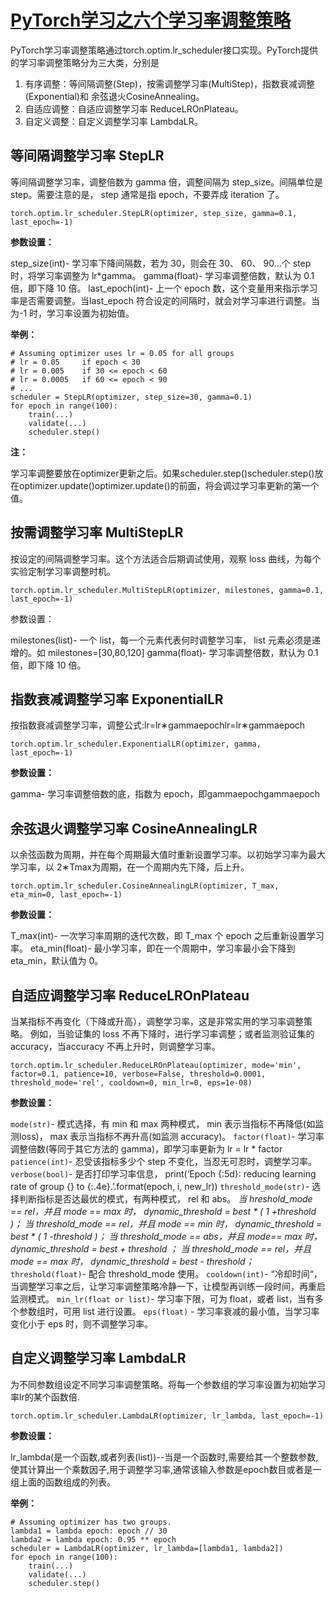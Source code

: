 # [PyTorch学习之六个学习率调整策略](https://www.cnblogs.com/xym4869/p/11654611.html)

PyTorch学习率调整策略通过torch.optim.lr_scheduler接口实现。PyTorch提供的学习率调整策略分为三大类，分别是

1. 有序调整：等间隔调整(Step)，按需调整学习率(MultiStep)，指数衰减调整(Exponential)和 余弦退火CosineAnnealing。
2. 自适应调整：自适应调整学习率 ReduceLROnPlateau。
3. 自定义调整：自定义调整学习率 LambdaLR。

## 等间隔调整学习率 StepLR

等间隔调整学习率，调整倍数为 gamma 倍，调整间隔为 step_size。间隔单位是step。需要注意的是， step 通常是指 epoch，不要弄成 iteration 了。

```
torch.optim.lr_scheduler.StepLR(optimizer, step_size, gamma=0.1, last_epoch=-1)
```

**参数设置：**

step_size(int)- 学习率下降间隔数，若为 30，则会在 30、 60、 90…个 step 时，将学习率调整为 lr*gamma。
gamma(float)- 学习率调整倍数，默认为 0.1 倍，即下降 10 倍。
last_epoch(int)- 上一个 epoch 数，这个变量用来指示学习率是否需要调整。当last_epoch 符合设定的间隔时，就会对学习率进行调整。当为-1 时，学习率设置为初始值。

**举例：**

```
# Assuming optimizer uses lr = 0.05 for all groups
# lr = 0.05     if epoch < 30
# lr = 0.005    if 30 <= epoch < 60
# lr = 0.0005   if 60 <= epoch < 90
# ...
scheduler = StepLR(optimizer, step_size=30, gamma=0.1)
for epoch in range(100):
    train(...)
    validate(...)
    scheduler.step()
```

**注：**

学习率调整要放在optimizer更新之后。如果scheduler.step()scheduler.step()放在optimizer.update()optimizer.update()的前面，将会调过学习率更新的第一个值。

## 按需调整学习率 MultiStepLR

按设定的间隔调整学习率。这个方法适合后期调试使用，观察 loss 曲线，为每个实验定制学习率调整时机。

```
torch.optim.lr_scheduler.MultiStepLR(optimizer, milestones, gamma=0.1, last_epoch=-1)
```

参数设置：

milestones(list)- 一个 list，每一个元素代表何时调整学习率， list 元素必须是递增的。如 milestones=[30,80,120]
gamma(float)- 学习率调整倍数，默认为 0.1 倍，即下降 10 倍。

## 指数衰减调整学习率 ExponentialLR

按指数衰减调整学习率，调整公式:lr=lr∗gammaepochlr=lr∗gammaepoch

```
torch.optim.lr_scheduler.ExponentialLR(optimizer, gamma, last_epoch=-1)
```

**参数设置：**

gamma- 学习率调整倍数的底，指数为 epoch，即gammaepochgammaepoch

## 余弦退火调整学习率 CosineAnnealingLR

以余弦函数为周期，并在每个周期最大值时重新设置学习率。以初始学习率为最大学习率，以 2∗Tmax为周期，在一个周期内先下降，后上升。

```
torch.optim.lr_scheduler.CosineAnnealingLR(optimizer, T_max, eta_min=0, last_epoch=-1)
```

**参数设置：**

T_max(int)- 一次学习率周期的迭代次数，即 T_max 个 epoch 之后重新设置学习率。
eta_min(float)- 最小学习率，即在一个周期中，学习率最小会下降到 eta_min，默认值为 0。

## 自适应调整学习率 ReduceLROnPlateau

当某指标不再变化（下降或升高），调整学习率，这是非常实用的学习率调整策略。
例如，当验证集的 loss 不再下降时，进行学习率调整；或者监测验证集的 accuracy，当accuracy 不再上升时，则调整学习率。

```
torch.optim.lr_scheduler.ReduceLROnPlateau(optimizer, mode='min', factor=0.1, patience=10, verbose=False, threshold=0.0001, threshold_mode='rel', cooldown=0, min_lr=0, eps=1e-08)
```

**参数设置：**

`mode(str)`- 模式选择，有 min 和 max 两种模式， min 表示当指标不再降低(如监测loss)， max 表示当指标不再升高(如监测 accuracy)。
`factor(float)`- 学习率调整倍数(等同于其它方法的 gamma)，即学习率更新为 lr = lr * factor
`patience(int)`- 忍受该指标多少个 step 不变化，当忍无可忍时，调整学习率。
`verbose(bool)`- 是否打印学习率信息， print(‘Epoch {:5d}: reducing learning rate of group {} to {:.4e}.’.format(epoch, i, new_lr))
`threshold_mode(str)`- 选择判断指标是否达最优的模式，有两种模式， rel 和 abs。
*当 hreshold_mode == rel，并且 mode == max 时， dynamic_threshold = best \* ( 1 +threshold )；
当 threshold_mode == rel，并且 mode == min 时， dynamic_threshold = best \* ( 1 -threshold )；
当 threshold_mode == abs，并且 mode== max 时， dynamic_threshold = best + threshold ；
当 threshold_mode == rel，并且 mode == max 时， dynamic_threshold = best - threshold；*
`threshold(float)`- 配合 threshold_mode 使用。
`cooldown(int)`- “冷却时间“，当调整学习率之后，让学习率调整策略冷静一下，让模型再训练一段时间，再重启监测模式。
`min_lr(float or list)`- 学习率下限，可为 float，或者 list，当有多个参数组时，可用 list 进行设置。
`eps(float)` - 学习率衰减的最小值，当学习率变化小于 eps 时，则不调整学习率。

## 自定义调整学习率 LambdaLR

为不同参数组设定不同学习率调整策略。将每一个参数组的学习率设置为初始学习率lr的某个函数倍.

```
torch.optim.lr_scheduler.LambdaLR(optimizer, lr_lambda, last_epoch=-1)
```

**参数设置：**

lr_lambda(是一个函数,或者列表(list))--当是一个函数时,需要给其一个整数参数,使其计算出一个乘数因子,用于调整学习率,通常该输入参数是epoch数目或者是一组上面的函数组成的列表。

**举例：**

```
# Assuming optimizer has two groups.
lambda1 = lambda epoch: epoch // 30
lambda2 = lambda epoch: 0.95 ** epoch
scheduler = LambdaLR(optimizer, lr_lambda=[lambda1, lambda2])
for epoch in range(100):
    train(...)
    validate(...)
    scheduler.step()
```

